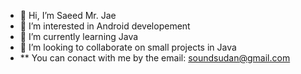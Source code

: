 - 👋 Hi, I’m Saeed Mr. Jae
- 👀 I’m interested in Android developement
- 🌱 I’m currently learning Java
- 💞️ I’m looking to collaborate on small projects in Java
- ** You can conact with me by the email: soundsudan@gmail.com

<!---
saeed-MG/saeed-MG is a ✨ special ✨ repository because its `README.md` (this file) appears on your GitHub profile.
You can click the Preview link to take a look at your changes.
--->
